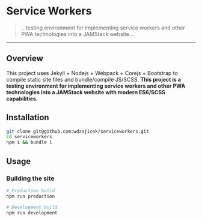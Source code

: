 
# Service Workers

> ...testing environment for implementing service workers and other PWA technologies into a JAMStack website...

-----

## Overview

This project uses Jekyll + Nodejs + Webpack + Corejs + Bootstrap to compile static site files and bundle/compile JS/SCSS. **This project is a testing environment for implementing service workers and other PWA technologies into a JAMStack website with modern ES6/SCSS capabilities.**

## Installation

```bash
git clone git@github.com:wdzajicek/serviceworkers.git
cd serviceworkers
npm i && bundle i
```

## Usage

### Building the site

```bash
# Production build
npm run production

# Development build
npm run development
```
